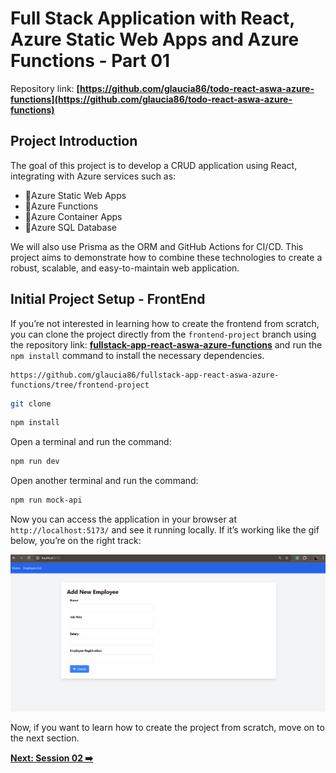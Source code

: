 # Full Stack Application with React, Azure Static Web Apps and Azure Functions - Part 01

Repository link: **[https://github.com/glaucia86/todo-react-aswa-azure-functions](https://github.com/glaucia86/todo-react-aswa-azure-functions)**

## Project Introduction

The goal of this project is to develop a CRUD application using React, integrating with Azure services such as:

- 🔹Azure Static Web Apps
- 🔹Azure Functions
- 🔹Azure Container Apps
- 🔹Azure SQL Database

We will also use Prisma as the ORM and GitHub Actions for CI/CD. This project aims to demonstrate how to combine these technologies to create a robust, scalable, and easy-to-maintain web application.

## Initial Project Setup - FrontEnd

If you’re not interested in learning how to create the frontend from scratch, you can clone the project directly from the `frontend-project` branch using the repository link: **[fullstack-app-react-aswa-azure-functions](https://github.com/glaucia86/fullstack-app-react-aswa-azure-functions.git)** and run the `npm install` command to install the necessary dependencies.

```text
https://github.com/glaucia86/fullstack-app-react-aswa-azure-functions/tree/frontend-project
```

```bash
git clone
```

```bash
npm install
```

Open a terminal and run the command:

```bash
npm run dev
```

Open another terminal and run the command:

```bash
npm run mock-api
```

Now you can access the application in your browser at `http://localhost:5173/` and see it running locally. If it’s working like the gif below, you’re on the right track:

![Frontend Project](./images/frontend-project.gif)

Now, if you want to learn how to create the project from scratch, move on to the next section.

**[Next: Session 02 ➡️](02-session.md)**